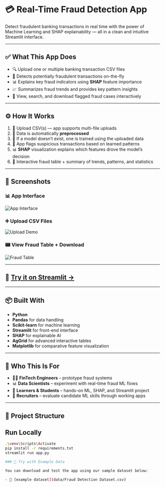 # 💳 Real-Time Fraud Detection App

Detect fraudulent banking transactions in real time with the power of Machine Learning and SHAP explainability — all in a clean and intuitive Streamlit interface.

---

## ✅ What This App Does

- 🔍 Upload one or multiple banking transaction CSV files
- 🧠 Detects potentially fraudulent transactions on-the-fly
- 📊 Explains key fraud indicators using **SHAP** feature importance
- 📈 Summarizes fraud trends and provides key pattern insights
- 🧾 View, search, and download flagged fraud cases interactively

---

## ⚙️ How It Works

1. 📁 Upload CSV(s) — app supports multi-file uploads
2. 🔄 Data is automatically **preprocessed**
3. 🧠 If a model doesn’t exist, one is trained using the uploaded data
4. 🚨 App flags suspicious transactions based on learned patterns
5. 📊 **SHAP** visualization explains which features drove the model’s decision
6. 🧾 Interactive fraud table + summary of trends, patterns, and statistics

---

## 📸 Screenshots

### 📊 App Interface
![App Interface](assets/app_interface.png)

### ➕ Upload CSV Files
![Upload Demo](assets/upload_demo.png)

### 📟 View Fraud Table + Download
![Fraud Table](assets/fraud_table_demo.png)


---

## 🧪 [Try it on Streamlit →](https://detect-banking-fraud.streamlit.app/)

---

## 📦 Built With

- **Python**
- **Pandas** for data handling
- **Scikit-learn** for machine learning
- **Streamlit** for front-end interface
- **SHAP** for explainable AI
- **AgGrid** for advanced interactive tables
- **Matplotlib** for comparative feature visualization

---

## 🙋 Who This Is For

- 🧑‍💻 **FinTech Engineers** – prototype fraud systems
- 📊 **Data Scientists** – experiment with real-time fraud ML flows
- 🧠 **Learners & Students** – hands-on ML, SHAP, and Streamlit project
- 💼 **Recruiters** – evaluate candidate ML skills through working apps

---

## 📂 Project Structure



## Run Locally

```bash
.\venv\Scripts\Activate
pip install -r requirements.txt
streamlit run app.py

### 🧪 Try with Example Data

You can download and test the app using our sample dataset below:

- 📄 [example dataset](data/Fraud Detection Dataset.csv)

